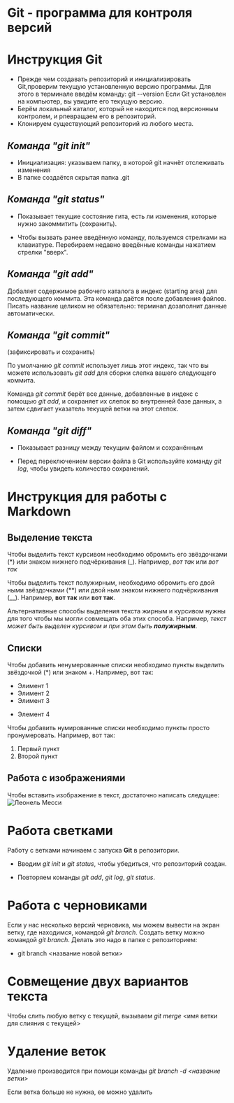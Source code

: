 **Git - программа для контроля версий**
=========
# Инструкция Git


* Прежде чем создавать репозиторий и инициализировать Git,проверим текущую установленную версию программы. Для этого в терминале введём команду: git --version
Если Git установлен на компьютер, вы увидите его текущую версию. 
* Берём локальный каталог, который не находится под версионным контролем, и рпевращаем его в репозиторий.
* Клонируем существующий репозиторий из любого места.


*Команда "git init"*
------
* Инициализация: указываем папку, в которой git начнёт отслеживать изменения
* В папке создаётся скрытая папка .git 

*Команда "git status"*
----------
* Показывает текущие состояние гита, есть ли изменения, которые нужно закоммитить (сохранить).

* Чтобы вызвать ранее введённую команду, пользуемся стрелками на клавиатуре. Перебираем недавно введённые команды нажатием стрелки "вверх".

*Команда "git add"*
-----------

 Добаляет содержимое рабочего каталога в индекс (starting area) для последующего коммита. Эта команда даётся после добавления файлов. Писать название целиком не обязательно: терминал дозаполнит данные автоматически.

*Команда "git commit"*
---
(зафиксировать и сохранить)

По умолчанию *git commit* использует лишь этот индекс, так что вы можете использовать *git add* для сборки слепка вашего следующего коммита.

Команда *git commit* берёт все данные, добавленные в индекс с помощью *git add*, и сохраняет их слепок во внутренней базе данных, а затем сдвигает указатель текущей ветки на этот слепок.   

*Команда "git diff"*
--

* Показывает разницу между текущим файлом и сохранённым 

* Перед переключением версии файла в Git используйте команду *git log*, чтобы увидеть количество сохранений. 

# Инструкция для работы с Markdown

## Выделение текста

Чтобы выделить текст курсивом необходимо обромить его звёздочками (*) или знаком нижнего подчёркивания (_). Например, *вот так* или _вот так_


Чтобы выделить текст полужирным, необходимо обромить его двой ными звёздочками (**) или двой ным знаком нижнего подчёркивания (__). Например, **вот так** или __вот так__.

Альтернативные способы выделения текста жирным и курсивом нужны для того чтобы мы могли совмещать оба этих способа. Например, _текст может быть выделен курсивом и при этом быть **полужирным**_.



## Списки

Чтобы добавить ненумерованные списки необходимо пункты выделить звёздочкой (*) или знаком +. Например, вот так:

* Элимент 1
* Элимент 2
* Элимент 3
+ Элемент 4

Чтобы добавить нумированные списки необходимо пункты просто пронумеровать. Например, вот так:
1. Первый пункт
2. Второй пункт


## Работа с изображениями

Чтобы вставить изображение в текст, достаточно написать следущее:
![Леонель Месси](messi.jpg)

# Работа светками

Работу с ветками начинаем с запуска **Git** 
в репозитории. 

* Вводим *git init* и *git status*, чтобы убедиться,
что репозиторий создан.

* Повторяем команды *git add*, *git log*, 
*git status*.

# Работа с черновиками

Если у нас несколько версий черновика, мы
можем вывести на экран ветку, где находимся,
командой *git branch*.
Создать ветку можно командой *git branch*.
Делать это надо в папке с репозиторием: 

+ git branch <название новой ветки>

# Совмещение двух вариантов текста

Чтобы слить любую ветку с текущей, вызываем
*git merge* <имя ветки для слияния с текущей>

# Удаление веток

Удаление производится при помощи команды *git branch -d <название ветки>*

Если ветка больше не нужна, ее можно удалить

